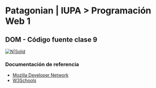 # Patagonian | IUPA > Programación Web 1

## DOM - Código fuente clase 9

[![N|Solid](https://i.ibb.co/Lx0x9VH/iupa.png)](https://iupa.edu.ar/campus/login/index.php)

### Documentación de referencia

- [Mozilla Developer Network](https://developer.mozilla.org/es/docs/DOM)
- [W3Schools](https://www.w3schools.com/js/js_htmldom.asp)
